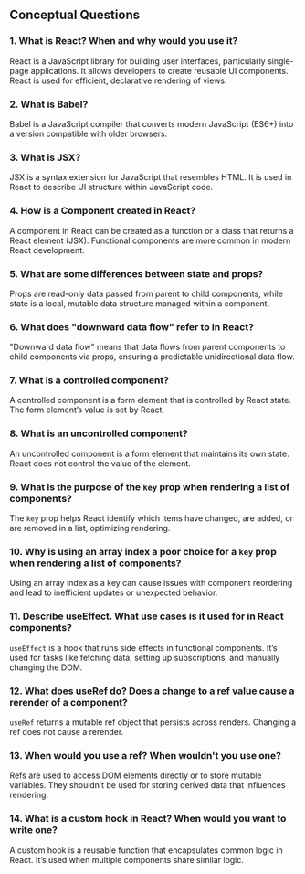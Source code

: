 ## Conceptual Questions

### 1. What is React? When and why would you use it?
React is a JavaScript library for building user interfaces, particularly single-page applications. It allows developers to create reusable UI components. React is used for efficient, declarative rendering of views.

### 2. What is Babel?
Babel is a JavaScript compiler that converts modern JavaScript (ES6+) into a version compatible with older browsers.

### 3. What is JSX?
JSX is a syntax extension for JavaScript that resembles HTML. It is used in React to describe UI structure within JavaScript code.

### 4. How is a Component created in React?
A component in React can be created as a function or a class that returns a React element (JSX). Functional components are more common in modern React development.

### 5. What are some differences between state and props?
Props are read-only data passed from parent to child components, while state is a local, mutable data structure managed within a component.

### 6. What does "downward data flow" refer to in React?
"Downward data flow" means that data flows from parent components to child components via props, ensuring a predictable unidirectional data flow.

### 7. What is a controlled component?
A controlled component is a form element that is controlled by React state. The form element’s value is set by React.

### 8. What is an uncontrolled component?
An uncontrolled component is a form element that maintains its own state. React does not control the value of the element.

### 9. What is the purpose of the `key` prop when rendering a list of components?
The `key` prop helps React identify which items have changed, are added, or are removed in a list, optimizing rendering.

### 10. Why is using an array index a poor choice for a `key` prop when rendering a list of components?
Using an array index as a key can cause issues with component reordering and lead to inefficient updates or unexpected behavior.

### 11. Describe useEffect. What use cases is it used for in React components?
`useEffect` is a hook that runs side effects in functional components. It’s used for tasks like fetching data, setting up subscriptions, and manually changing the DOM.

### 12. What does useRef do? Does a change to a ref value cause a rerender of a component?
`useRef` returns a mutable ref object that persists across renders. Changing a ref does not cause a rerender.

### 13. When would you use a ref? When wouldn't you use one?
Refs are used to access DOM elements directly or to store mutable variables. They shouldn’t be used for storing derived data that influences rendering.

### 14. What is a custom hook in React? When would you want to write one?
A custom hook is a reusable function that encapsulates common logic in React. It’s used when multiple components share similar logic.
